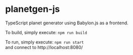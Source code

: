 # planetgen-js
TypeScript planet generator using Babylon.js as a frontend.

To build, simply execute: 
`npm run build`  

To run, simply execute: 
`npm run start`  
and connect to http://localhost:8080/
